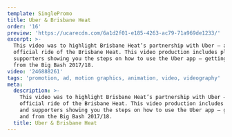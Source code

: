 ```yaml
---
template: SinglePromo
title: Uber & Brisbane Heat
order: '16'
preview: 'https://ucarecdn.com/6a1d2f01-e185-4263-ac79-71a969de1233/'
excerpt: >-
  This video was to highlight Brisbane Heat’s partnership with Uber – as the
  official ride of the Brisbane Heat. This video production includes players and
  supporters showing you the steps on how to use the Uber app – getting to and
  from the Big Bash 2017/18.
video: '246888261'
tags: 'promotion, ad, motion graphics, animation, video, videography'
meta:
  description: >-
    This video was to highlight Brisbane Heat’s partnership with Uber – as the
    official ride of the Brisbane Heat. This video production includes players
    and supporters showing you the steps on how to use the Uber app – getting to
    and from the Big Bash 2017/18.
  title: Uber & Brisbane Heat
---
```


